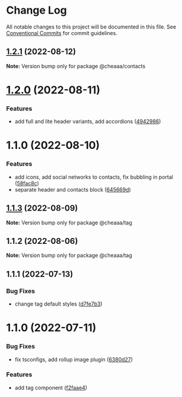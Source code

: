 # Change Log

All notable changes to this project will be documented in this file.
See [Conventional Commits](https://conventionalcommits.org) for commit guidelines.

## [1.2.1](https://github.com/SergeyBondar93/liba/compare/@cheaaa/contacts@1.2.0...@cheaaa/contacts@1.2.1) (2022-08-12)

**Note:** Version bump only for package @cheaaa/contacts





# [1.2.0](https://github.com/SergeyBondar93/liba/compare/@cheaaa/contacts@1.1.0...@cheaaa/contacts@1.2.0) (2022-08-11)


### Features

* add full and lite header variants, add accordions ([4942986](https://github.com/SergeyBondar93/liba/commit/4942986eed2c29b58c7b9f90c7613f3d82a0ce3a))





# 1.1.0 (2022-08-10)


### Features

* add icons, add social networks to contacts, fix bubbling in portal ([58fac8c](https://github.com/SergeyBondar93/liba/commit/58fac8cc505b497620751913d19fd8d89dcdc784))
* separate header and contacts block ([645669d](https://github.com/SergeyBondar93/liba/commit/645669d6e093980f5fde80ea3839d79aaca3aa04))





## [1.1.3](https://github.com/SergeyBondar93/liba/compare/@cheaaa/tag@1.1.2...@cheaaa/tag@1.1.3) (2022-08-09)

**Note:** Version bump only for package @cheaaa/tag





## 1.1.2 (2022-08-06)

**Note:** Version bump only for package @cheaaa/tag





## 1.1.1 (2022-07-13)


### Bug Fixes

* change tag default styles ([d7fe7b3](https://github.com/SergeyBondar93/liba/commit/d7fe7b3f8a41ae2df162bc4ce50a0520c7172c81))





# 1.1.0 (2022-07-11)


### Bug Fixes

* fix tsconfigs, add rollup image plugin ([6380d27](https://github.com/SergeyBondar93/liba/commit/6380d272ef79220e4644deeb1c1b3ac925a1658f))


### Features

* add tag component ([f2faae4](https://github.com/SergeyBondar93/liba/commit/f2faae425ba9f4622c7a2946205ca75c775adc07))

